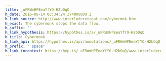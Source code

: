 ```yaml
---
title: _uFRWmHPEeaYfYO-H2bOqQ
h_date: 2016-08-14 03:34:24.374000000 Z
h_link_source: http://www.interluderetreat.com/cybermnk.htm
h_exact: The cybermonk stops the data flow,
h_suffix: ''
h_link_hypothesis: https://hypothes.is/a/_uFRWmHPEeaYfYO-H2bOqQ
h_title: Cybermonk
h_link_api: https://hypothes.is/api/annotations/_uFRWmHPEeaYfYO-H2bOqQ
h_prefix: " space"
h_link_incontext: https://hyp.is/_uFRWmHPEeaYfYO-H2bOqQ/www.interluderetreat.com/cybermnk.htm
---
```


